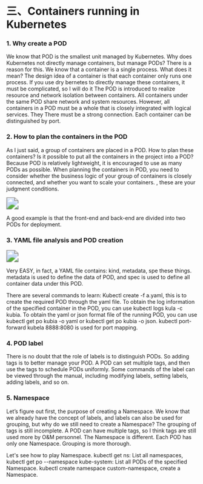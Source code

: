 # 三、Containers running in Kubernetes


### 1. Why create a POD

We know that POD is the smallest unit managed by Kubernetes. Why does Kubernetes not directly manage containers, but manage PODs? There is a reason for this. We know that a container is a single process. What does it mean? The design idea of a container is that each container only runs one process. If you use dry bernetes to directly manage these containers, it must be complicated, so I will do it The POD is introduced to realize resource and network isolation between containers. All containers under the same POD share network and system resources. However, all containers in a POD must be a whole that is closely integrated with logical services. They There must be a strong connection. Each container can be distinguished by port.



### 2. How to plan the containers in the POD

As I just said, a group of containers are placed in a POD. How to plan these containers? Is it possible to put all the containers in the project into a POD? Because POD is relatively lightweight, it is encouraged to use as many PODs as possible. When planning the containers in POD, you need to consider whether the business logic of your group of containers is closely connected, and whether you want to scale your containers. , these are your judgment conditions.

<img src="https://cdn.jsdelivr.net/gh/yeliansong/github-blog-PIC/blog-images006y8mN6gy1g6ur9w2djtj30fc087n06.jpg" style="zoom:200%;" />



A good example is that the front-end and back-end are divided into two PODs for deployment.



### 3. YAML file analysis and POD creation

<img src="https://cdn.jsdelivr.net/gh/yeliansong/github-blog-PIC/blog-images006y8mN6gy1g6ur9wxdumj30by06p75b.jpg" style="zoom:200%;" />

Very EASY, in fact, a YAML file contains: kind, metadata, spe these things. metadata is used to define the data of POD, and spec is used to define all container data under this POD.

There are several commands to learn: Kubectl create -f a.yaml, this is to create the required POD through the yaml file. To obtain the log information of the specified container in the POD, you can use kubectl logs kula -c kubia. To obtain the yaml or json format file of the running POD, you can use kubectl get po kubia -o yaml or kubectl get po kubia -o json. kubectl port-forward kubela 8888:8080 is used for port mapping.



### 4. POD label

There is no doubt that the role of labels is to distinguish PODs. So adding tags is to better manage your POD. A POD can set multiple tags, and then use the tags to schedule PODs uniformly. Some commands of the label can be viewed through the manual, including modifying labels, setting labels, adding labels, and so on.



### 5. Namespace

Let’s figure out first, the purpose of creating a Namespace. We know that we already have the concept of labels, and labels can also be used for grouping, but why do we still need to create a Namespace? The grouping of tags is still incomplete. A POD can have multiple tags, so I think tags are still used more by O&M personnel. The Namespace is different. Each POD has only one Namespace. Grouping is more thorough.

Let's see how to play Namespace. kubectl get ns: List all namespaces, kubectl get po --namespace kube-system: List all PODs of the specified Namespace. kubectl create namespace custom-namespace, create a Namespace.
